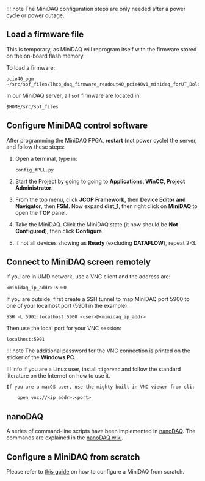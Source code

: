 !!! note
    The MiniDAQ configuration steps are only needed after a power cycle or
    power outage.

## Load a firmware file
This is temporary, as MiniDAQ will reprogram itself with the firmware stored on the on-board flash memory.

To load a firmware:
```
pcie40_pgm ~/src/sof_files/lhcb_daq_firmware_readout40_pcie40v1_minidaq_forUT_Bologna+realsim_12+12links_unset_090620.sof
```

In our MiniDAQ server, all `sof` firmware are located in:
```
$HOME/src/sof_files
```


## Configure MiniDAQ control software

After programming the MiniDAQ FPGA, **restart** (not power cycle) the server, and follow these steps:

1. Open a terminal, type in:
    ```
    config_fPLL.py
    ```
2. Start the Project by going to going to **Applications, WinCC, Project Administrator**.

2. From the top menu, click **JCOP Framework**, then **Device Editor and Navigator**, then **FSM**.
   Now expand **dist_1**, then right click on **MiniDAQ** to open the **TOP** panel.
3. Take the MiniDAQ. Click the MiniDAQ state (it now should be **Not Configured**), then click **Configure**.
4. If not all devices showing as **Ready** (excluding **DATAFLOW**), repeat 2-3.


## Connect to MiniDAQ screen remotely

If you are in UMD network, use a VNC client and the address are:
```
<minidaq_ip_addr>:5900
```

If you are outside, first create a SSH tunnel to map MiniDAQ port 5900 to one
of your localhost port (5901 in the example):
```
SSH -L 5901:localhost:5900 <user>@<minidaq_ip_addr>
```

Then use the local port for your VNC session:
```
localhost:5901
```

!!! note
    The additional password for the VNC connection is printed on the sticker of
    the **Windows PC**.

!!! info
    If you are a Linux user, install `tigervnc` and follow the standard
    literature on the Internet on how to use it.

    If you are a macOS user, use the mighty built-in VNC viewer from cli:

        open vnc://<ip_addr>:<port>


## nanoDAQ

A series of command-line scripts have been implemented in [nanoDAQ](https://github.com/umd-lhcb/nanoDAQ).
The commands are explained in the [nanoDAQ wiki](https://github.com/umd-lhcb/nanoDAQ/blob/master/README.md).


## Configure a MiniDAQ from scratch

Please refer to [this guide](https://github.com/umd-lhcb/MiniDAQ-config) on how to configure a MiniDAQ from scratch.
